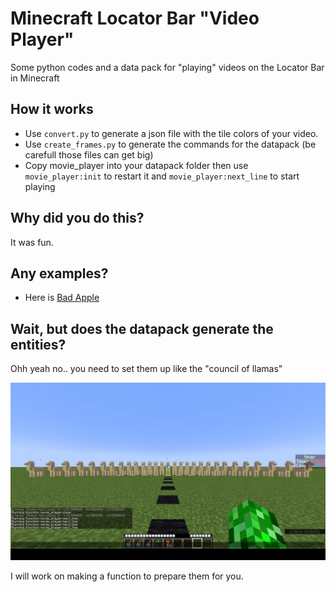 # Minecraft Locator Bar "Video Player"

Some python codes and a data pack for "playing" videos on the Locator Bar in Minecraft

## How it works

- Use `convert.py` to generate a json file with the tile colors of your video.
- Use `create_frames.py` to generate the commands for the datapack (be carefull those files can get big)
- Copy movie_player into your datapack folder then use `movie_player:init` to restart it and `movie_player:next_line` to start playing

## Why did you do this?

It was fun.

## Any examples?

- Here is [Bad Apple](https://www.youtube.com/watch?v=CAf7lVHYQT8)

## Wait, but does the datapack generate the entities?

Ohh yeah no.. you need to set them up like the "council of llamas"

![Council of Llamas](https://github.com/Lopoi/mc_locator_bar_player/blob/main/council.jpg?raw=true)

I will work on making a function to prepare them for you.